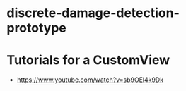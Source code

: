 # discrete-damage-detection-prototype

# Tutorials for a CustomView
- https://www.youtube.com/watch?v=sb9OEl4k9Dk
